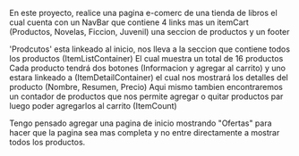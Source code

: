 En este proyecto, realice una pagina e-comerc de una tienda de libros el cual cuenta con un NavBar que contiene 4 links mas un itemCart (Productos, Novelas, Ficcion, Juvenil) una seccion de productos y un footer

'Prodcutos' esta linkeado al inicio, nos lleva a la seccion que contiene todos los productos (ItemListContainer) El cual muestra un total de 16 productos
    Cada producto tendrá dos botones (Informacion y agregar al carrito) y uno estara linkeado a (ItemDetailContainer) el cual nos mostrará los detalles del producto (Nombre, Resumen, Precio)
    Aqui mismo tambien encontraremos un contador de productos que nos permite agregar o quitar productos par luego poder agregarlos al carrito (ItemCount)

Tengo pensado agregar una pagina de inicio mostrando "Ofertas" para hacer que la pagina sea mas completa y no entre directamente a mostrar todos los productos.


